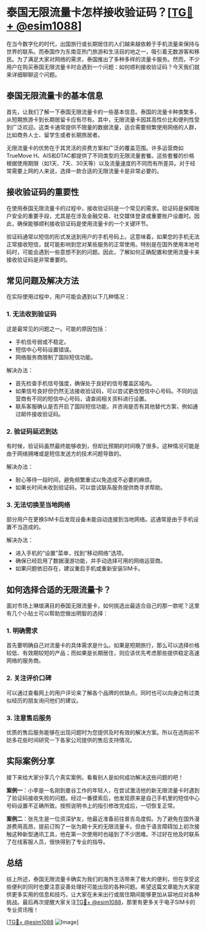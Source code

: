 # 泰国无限流量卡怎样接收验证码？[[TG💪+ @esim1088](https://t.me/s/esim1088)]

在当今数字化的时代，出国旅行或长期居住的人们越来越依赖于手机流量来保持与世界的联系。而泰国作为东南亚热门旅游和生活目的地之一，吸引着无数游客和移民。为了满足大家对网络的需求，泰国推出了多种多样的流量卡服务。然而，不少用户在购买泰国无限流量卡时会遇到一个问题：如何顺利接收验证码？今天我们就来详细聊聊这个问题。

## 泰国无限流量卡的基本信息

首先，让我们了解一下泰国无限流量卡的一些基本信息。泰国的流量卡种类繁多，从短期旅游卡到长期居留卡应有尽有。其中，无限流量卡因其高性价比和便利性受到广泛欢迎。这类卡通常提供不限量的数据流量，适合需要频繁使用网络的人群，比如商务人士、留学生或者长期旅居者。

无限流量卡的优势在于其灵活的资费方案和广泛的覆盖范围。许多运营商如TrueMove H、AIS和DTAC都提供了不同类型的无限流量套餐。这些套餐的价格根据使用期限（如1天、7天、30天等）以及流量速度的不同而有所差异。对于经常需要上网的人来说，选择一款合适的无限流量卡是非常必要的。

## 接收验证码的重要性

在使用泰国无限流量卡的过程中，接收验证码是一个常见的需求。验证码是保障账户安全的重要手段，尤其是在涉及金融交易、社交媒体登录或重要账户设置时。因此，确保能够顺利接收验证码是使用流量卡的一个关键环节。

验证码通常以短信的形式发送到用户的手机号码上。这意味着，如果您的手机无法正常接收短信，就可能影响到您对某些服务的正常使用。特别是在国外使用本地号码时，可能会遇到一些意想不到的问题。因此，了解如何正确配置和使用流量卡来接收验证码是非常重要的。

## 常见问题及解决方法

在实际使用过程中，用户可能会遇到以下几种情况：

### 1. **无法收到验证码**

这是最常见的问题之一。可能的原因包括：
- 手机信号弱或不稳定。
- 短信中心号码设置错误。
- 网络服务商限制了国际短信功能。

解决办法：
- 首先检查手机信号强度，确保处于良好的信号覆盖区域内。
- 如果信号良好但仍然无法接收验证码，可以尝试更改短信中心号码。不同的运营商有不同的短信中心号码，请查阅相关资料进行设置。
- 联系客服确认是否开启了国际短信功能，并咨询是否有其他替代方案，例如通过邮件接收验证码。

### 2. **验证码延迟到达**

有时候，验证码虽然最终能够收到，但却比预期的时间晚了很多。这种情况可能是由于网络拥堵或是短信发送方的技术问题导致的。

解决办法：
- 耐心等待一段时间，避免频繁重试以免造成不必要的麻烦。
- 如果长时间未收到验证码，可以尝试联系服务提供商寻求帮助。

### 3. **无法切换至当地网络**

部分用户在更换SIM卡后发现设备未能自动连接到当地网络。这通常是由于手机设置不当造成的。

解决办法：
- 进入手机的“设置”菜单，找到“移动网络”选项。
- 确保已经启用了数据漫游功能，并手动选择可用的网络运营商。
- 如果问题依旧存在，建议重启手机或重新安装SIM卡。

## 如何选择合适的无限流量卡？

面对市场上琳琅满目的泰国无限流量卡，如何挑选出最适合自己的那一款呢？这里有几个小贴士可以帮助您做出明智的选择：

### 1. 明确需求

首先要明确自己对流量卡的具体需求是什么。如果是短期旅行，那么可以选择价格较低、有效期较短的产品；而如果是长期居住，则应该优先考虑那些提供稳定高速网络的服务商。

### 2. 关注评价口碑

可以通过查看网上的用户评论来了解各个品牌的优缺点。同时也可以向身边有过类似经历的朋友询问他们的建议。

### 3. 注意售后服务

优质的售后服务能够在出现问题时为您提供及时有效的解决方案。所以在选购前不妨多花些时间研究一下各家公司提供的售后支持情况。

## 实际案例分享

接下来给大家分享几个真实案例，看看别人是如何成功解决这些问题的吧！

**案例一**：小李是一名刚到曼谷工作的年轻人，在尝试激活他的新无限流量卡时遇到了验证码接收失败的问题。经过一番摸索后，他发现原来是自己手机里的短信中心号码设置不正确所致。按照说明书上的指引修改完成后，一切恢复正常。

**案例二**：张先生是一位资深驴友，他最近准备前往普吉岛度假。为了避免在国外漫游费用高昂，提前订购了一张为期十天的无限流量卡。但由于语言障碍加上初次接触这种新型通讯工具，他在第一次使用时也碰到了不少困难。不过好在他及时联系了在线客服人员，很快得到了专业的指导。

## 总结

综上所述，泰国无限流量卡确实为我们的海外生活带来了极大的便利，但在享受这些便利的同时也要注意妥善处理好可能出现的各种问题。希望这篇文章能为大家提供更多实用的信息和技巧，让大家在未来出行或居住期间能够更加从容地应对各种挑战。最后再次提醒大家关注[TG💪+ @esim1088](https://t.me/s/esim1088)，那里有更多关于电子SIM卡的专业资讯哦！

[[TG💪+ @esim1088](https://t.me/s/esim1088) ![Image](https://i.postimg.cc/4NQfJmqS/Snipaste-2025-05-13-00-14-12.png)]